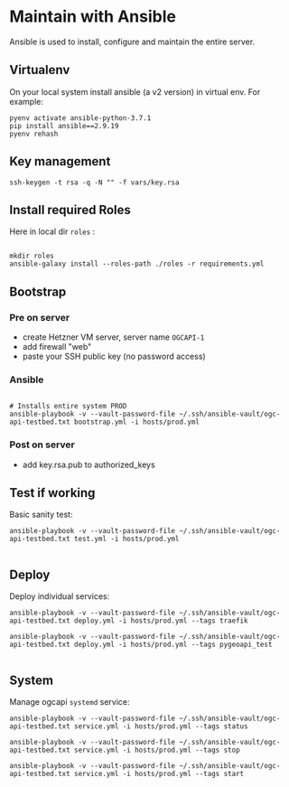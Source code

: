 # Maintain with Ansible

Ansible is used to install, configure and maintain the entire server.

## Virtualenv

On your local system install ansible (a v2 version) in virtual env.
For example:


```
pyenv activate ansible-python-3.7.1
pip install ansible==2.9.19
pyenv rehash
```

## Key management

```
ssh-keygen -t rsa -q -N "" -f vars/key.rsa

```

## Install required Roles

Here in local dir `roles` :

```

mkdir roles
ansible-galaxy install --roles-path ./roles -r requirements.yml

```

## Bootstrap

### Pre on server

* create Hetzner VM server, server name `OGCAPI-1`
* add firewall "web"  
* paste your SSH public key (no password access)

### Ansible
```

# Installs entire system PROD
ansible-playbook -v --vault-password-file ~/.ssh/ansible-vault/ogc-api-testbed.txt bootstrap.yml -i hosts/prod.yml

```

### Post on server

* add key.rsa.pub to authorized_keys


## Test if working

Basic sanity test:

```
ansible-playbook -v --vault-password-file ~/.ssh/ansible-vault/ogc-api-testbed.txt test.yml -i hosts/prod.yml


```

## Deploy

Deploy individual services:

```
ansible-playbook -v --vault-password-file ~/.ssh/ansible-vault/ogc-api-testbed.txt deploy.yml -i hosts/prod.yml --tags traefik

ansible-playbook -v --vault-password-file ~/.ssh/ansible-vault/ogc-api-testbed.txt deploy.yml -i hosts/prod.yml --tags pygeoapi_test


```

## System

Manage ogcapi `systemd` service:

```
ansible-playbook -v --vault-password-file ~/.ssh/ansible-vault/ogc-api-testbed.txt service.yml -i hosts/prod.yml --tags status

ansible-playbook -v --vault-password-file ~/.ssh/ansible-vault/ogc-api-testbed.txt service.yml -i hosts/prod.yml --tags stop

ansible-playbook -v --vault-password-file ~/.ssh/ansible-vault/ogc-api-testbed.txt service.yml -i hosts/prod.yml --tags start

```
